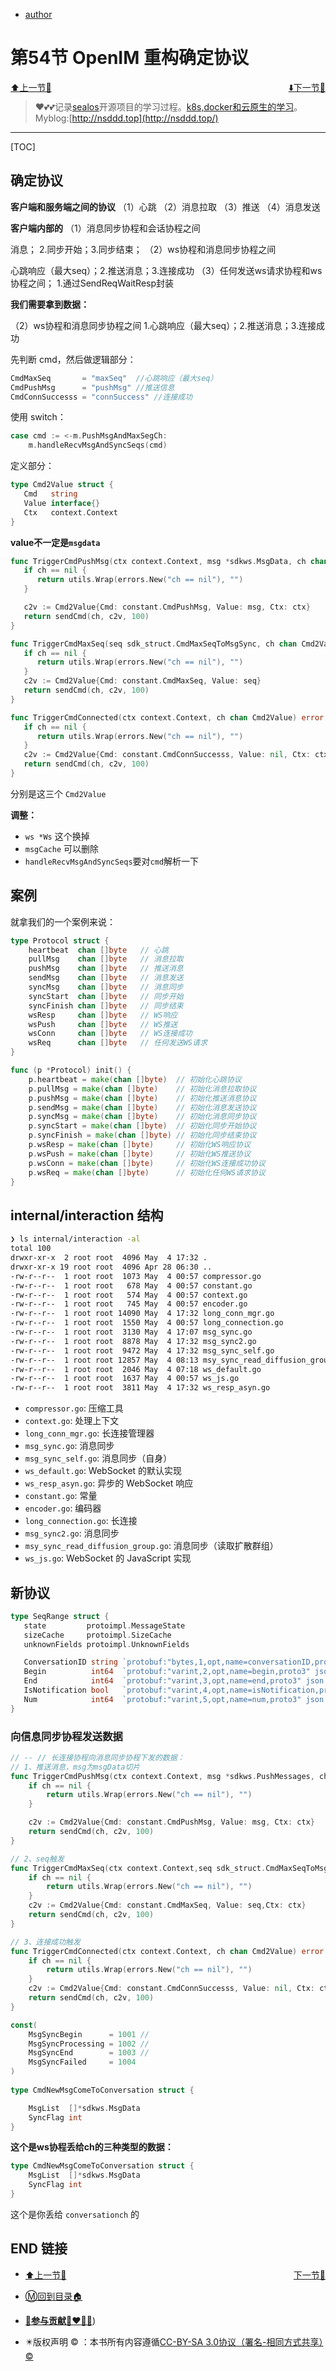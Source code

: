 + [author](http://nsddd.top)

# 第54节 OpenIM 重构确定协议

<div><a href = '53.md' style='float:left'>⬆️上一节🔗  </a><a href = '55.md' style='float: right'>  ⬇️下一节🔗</a></div>
<br>

> ❤️💕💕记录[sealos](https://github.com/3293172751/sealos)开源项目的学习过程。[k8s,docker和云原生的学习](https://github.com/3293172751/sealos)。Myblog:[http://nsddd.top](http://nsddd.top/)

---
[TOC]

## 确定协议

**客户端和服务端之间的协议**
（1）心跳
（2）消息拉取
（3）推送
（4）消息发送

**客户端内部的**
（1）消息同步协程和会话协程之间

消息； 2.同步开始；3.同步结束；
（2）ws协程和消息同步协程之间

心跳响应（最大seq）；2.推送消息；3.连接成功
（3）任何发送ws请求协程和ws协程之间；
1.通过SendReqWaitResp封装



**我们需要拿到数据：**

（2）ws协程和消息同步协程之间
1.心跳响应（最大seq）；2.推送消息；3.连接成功



先判断 cmd，然后做逻辑部分：

```go
CmdMaxSeq       = "maxSeq"	//心跳响应（最大seq）
CmdPushMsg      = "pushMsg"	//推送信息
CmdConnSuccesss = "connSuccess"	//连接成功
```



使用 switch：

```go
case cmd := <-m.PushMsgAndMaxSegCh:
	m.handleRecvMsgAndSyncSeqs(cmd)
```



定义部分：

```go
type Cmd2Value struct {
   Cmd   string
   Value interface{}
   Ctx   context.Context
}
```



**value不一定是`msgdata`**

```go
func TriggerCmdPushMsg(ctx context.Context, msg *sdkws.MsgData, ch chan Cmd2Value) error {
   if ch == nil {
      return utils.Wrap(errors.New("ch == nil"), "")
   }

   c2v := Cmd2Value{Cmd: constant.CmdPushMsg, Value: msg, Ctx: ctx}
   return sendCmd(ch, c2v, 100)
}

func TriggerCmdMaxSeq(seq sdk_struct.CmdMaxSeqToMsgSync, ch chan Cmd2Value) error {
   if ch == nil {
      return utils.Wrap(errors.New("ch == nil"), "")
   }
   c2v := Cmd2Value{Cmd: constant.CmdMaxSeq, Value: seq}
   return sendCmd(ch, c2v, 100)
}

func TriggerCmdConnected(ctx context.Context, ch chan Cmd2Value) error {
   if ch == nil {
      return utils.Wrap(errors.New("ch == nil"), "")
   }
   c2v := Cmd2Value{Cmd: constant.CmdConnSuccesss, Value: nil, Ctx: ctx}
   return sendCmd(ch, c2v, 100)
}
```

分别是这三个 `Cmd2Value`



**调整：**

+ `ws *Ws` 这个换掉
+ `msgCache` 可以删除
+ `handleRecvMsgAndSyncSeqs`要对`cmd`解析一下



## 案例

就拿我们的一个案例来说：

```go
type Protocol struct {
    heartbeat  chan []byte   // 心跳
    pullMsg    chan []byte   // 消息拉取
    pushMsg    chan []byte   // 推送消息
    sendMsg    chan []byte   // 消息发送
    syncMsg    chan []byte   // 消息同步
    syncStart  chan []byte   // 同步开始
    syncFinish chan []byte   // 同步结束
    wsResp     chan []byte   // WS响应
    wsPush     chan []byte   // WS推送
    wsConn     chan []byte   // WS连接成功
    wsReq      chan []byte   // 任何发送WS请求
}

func (p *Protocol) init() {
    p.heartbeat = make(chan []byte)  // 初始化心跳协议
    p.pullMsg = make(chan []byte)    // 初始化消息拉取协议
    p.pushMsg = make(chan []byte)    // 初始化推送消息协议
    p.sendMsg = make(chan []byte)    // 初始化消息发送协议
    p.syncMsg = make(chan []byte)    // 初始化消息同步协议
    p.syncStart = make(chan []byte)  // 初始化同步开始协议
    p.syncFinish = make(chan []byte) // 初始化同步结束协议
    p.wsResp = make(chan []byte)     // 初始化WS响应协议
    p.wsPush = make(chan []byte)     // 初始化WS推送协议
    p.wsConn = make(chan []byte)     // 初始化WS连接成功协议
    p.wsReq = make(chan []byte)      // 初始化任何WS请求协议
}
```



## internal/interaction 结构

```bash
❯ ls internal/interaction -al
total 100
drwxr-xr-x  2 root root  4096 May  4 17:32 .
drwxr-xr-x 19 root root  4096 Apr 28 06:30 ..
-rw-r--r--  1 root root  1073 May  4 00:57 compressor.go
-rw-r--r--  1 root root   678 May  4 00:57 constant.go
-rw-r--r--  1 root root   574 May  4 00:57 context.go
-rw-r--r--  1 root root   745 May  4 00:57 encoder.go
-rw-r--r--  1 root root 14090 May  4 17:32 long_conn_mgr.go
-rw-r--r--  1 root root  1550 May  4 00:57 long_connection.go
-rw-r--r--  1 root root  3130 May  4 17:07 msg_sync.go
-rw-r--r--  1 root root  8878 May  4 17:32 msg_sync2.go
-rw-r--r--  1 root root  9472 May  4 17:32 msg_sync_self.go
-rw-r--r--  1 root root 12857 May  4 08:13 msy_sync_read_diffusion_group.go
-rw-r--r--  1 root root  2046 May  4 07:18 ws_default.go
-rw-r--r--  1 root root  1637 May  4 00:57 ws_js.go
-rw-r--r--  1 root root  3811 May  4 17:32 ws_resp_asyn.go
```

- `compressor.go`: 压缩工具
- `context.go`: 处理上下文
- `long_conn_mgr.go`: 长连接管理器
- `msg_sync.go`: 消息同步
- `msg_sync_self.go`: 消息同步（自身）
- `ws_default.go`: WebSocket 的默认实现
- `ws_resp_asyn.go`: 异步的 WebSocket 响应
- `constant.go`: 常量
- `encoder.go`: 编码器
- `long_connection.go`: 长连接
- `msg_sync2.go`: 消息同步
- `msy_sync_read_diffusion_group.go`: 消息同步（读取扩散群组）
- `ws_js.go`: WebSocket 的 JavaScript 实现



##  新协议

```go
type SeqRange struct {
   state         protoimpl.MessageState
   sizeCache     protoimpl.SizeCache
   unknownFields protoimpl.UnknownFields

   ConversationID string `protobuf:"bytes,1,opt,name=conversationID,proto3" json:"conversationID"`
   Begin          int64  `protobuf:"varint,2,opt,name=begin,proto3" json:"begin"`
   End            int64  `protobuf:"varint,3,opt,name=end,proto3" json:"end"`
   IsNotification bool   `protobuf:"varint,4,opt,name=isNotification,proto3" json:"isNotification"`
   Num            int64  `protobuf:"varint,5,opt,name=num,proto3" json:"num"`
}
```



### 向信息同步协程发送数据

```go
// -- // 长连接协程向消息同步协程下发的数据：
// 1、推送消息，msg为msgData切片
func TriggerCmdPushMsg(ctx context.Context, msg *sdkws.PushMessages, ch chan Cmd2Value) error {
    if ch == nil {
        return utils.Wrap(errors.New("ch == nil"), "")
    }

    c2v := Cmd2Value{Cmd: constant.CmdPushMsg, Value: msg, Ctx: ctx}
    return sendCmd(ch, c2v, 100)
}

// 2、seq触发
func TriggerCmdMaxSeq(ctx context.Context,seq sdk_struct.CmdMaxSeqToMsgSync, ch chan Cmd2Value) error {
    if ch == nil {
        return utils.Wrap(errors.New("ch == nil"), "")
    }
    c2v := Cmd2Value{Cmd: constant.CmdMaxSeq, Value: seq,Ctx: ctx}
    return sendCmd(ch, c2v, 100)
}

// 3、连接成功触发
func TriggerCmdConnected(ctx context.Context, ch chan Cmd2Value) error {
    if ch == nil {
        return utils.Wrap(errors.New("ch == nil"), "")
    }
    c2v := Cmd2Value{Cmd: constant.CmdConnSuccesss, Value: nil, Ctx: ctx}
    return sendCmd(ch, c2v, 100)
}

const(
    MsgSyncBegin      = 1001 //
    MsgSyncProcessing = 1002 //
    MsgSyncEnd        = 1003 //
    MsgSyncFailed     = 1004
)
    
type CmdNewMsgComeToConversation struct {

    MsgList  []*sdkws.MsgData
    SyncFlag int
}
```

**这个是ws协程丢给ch的三种类型的数据：**

```go
type CmdNewMsgComeToConversation struct {
    MsgList  []*sdkws.MsgData
    SyncFlag int
}
```

这个是你丢给 `conversationch` 的









## END 链接
<ul><li><div><a href = '53.md' style='float:left'>⬆️上一节🔗  </a><a href = '55.md' style='float: right'>  ️下一节🔗</a></div></li></ul>

+ [Ⓜ️回到目录🏠](../README.md)

+ [**🫵参与贡献💞❤️‍🔥💖**](https://nsddd.top/archives/contributors))

+ ✴️版权声明 &copy; ：本书所有内容遵循[CC-BY-SA 3.0协议（署名-相同方式共享）&copy;](http://zh.wikipedia.org/wiki/Wikipedia:CC-by-sa-3.0协议文本) 


